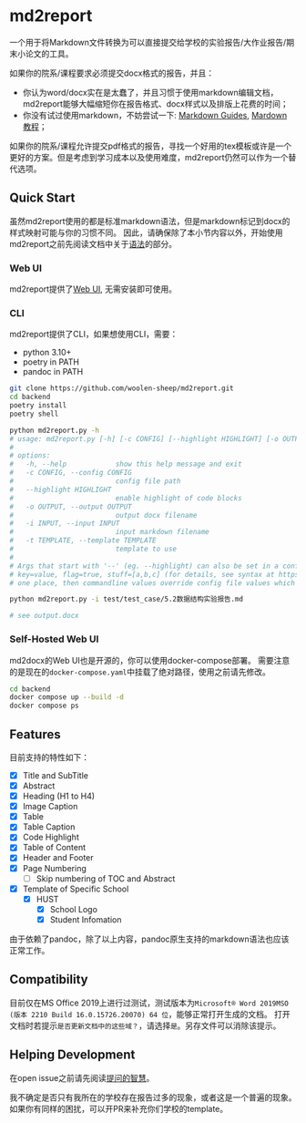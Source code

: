 # md2report

一个用于将Markdown文件转换为可以直接提交给学校的实验报告/大作业报告/期末小论文的工具。

如果你的院系/课程要求必须提交docx格式的报告，并且：
  - 你认为word/docx实在是太蠢了，并且习惯于使用markdown编辑文档，md2report能够大幅缩短你在报告格式、docx样式以及排版上花费的时间；
  - 你没有试过使用markdown，不妨尝试一下: [Markdown Guides](https://www.markdownguide.org/), [Mardown 教程](https://markdown.com.cn/)；

如果你的院系/课程允许提交pdf格式的报告，寻找一个好用的tex模板或许是一个更好的方案。但是考虑到学习成本以及使用难度，md2report仍然可以作为一个替代选项。

## Quick Start

虽然md2report使用的都是标准markdown语法，但是markdown标记到docx的样式映射可能与你的习惯不同。
因此，请确保除了本小节内容以外，开始使用md2report之前先阅读文档中关于[语法](/grammar)的部分。

### Web UI

md2report提供了[Web UI](/), 无需安装即可使用。

### CLI

md2report提供了CLI，如果想使用CLI，需要：

- python 3.10+
- poetry in PATH
- pandoc in PATH


```bash 
git clone https://github.com/woolen-sheep/md2report.git 
cd backend
poetry install
poetry shell

python md2report.py -h
# usage: md2report.py [-h] [-c CONFIG] [--highlight HIGHLIGHT] [-o OUTPUT] -i INPUT [-t TEMPLATE]
#
# options:
#   -h, --help            show this help message and exit
#   -c CONFIG, --config CONFIG
#                         config file path
#   --highlight HIGHLIGHT
#                         enable highlight of code blocks
#   -o OUTPUT, --output OUTPUT
#                         output docx filename
#   -i INPUT, --input INPUT
#                         input markdown filename
#   -t TEMPLATE, --template TEMPLATE
#                         template to use
#
# Args that start with '--' (eg. --highlight) can also be set in a config file (specified via -c). Config file syntax allows:
# key=value, flag=true, stuff=[a,b,c] (for details, see syntax at https://goo.gl/R74nmi). If an arg is specified in more than
# one place, then commandline values override config file values which override defaults.

python md2report.py -i test/test_case/5.2数据结构实验报告.md

# see output.docx

```

### Self-Hosted Web UI

md2docx的Web UI也是开源的，你可以使用docker-compose部署。
需要注意的是现在的`docker-compose.yaml`中挂载了绝对路径，使用之前请先修改。

```bash
cd backend
docker compose up --build -d
docker compose ps
```

## Features

目前支持的特性如下：

- [x] Title and SubTitle
- [x] Abstract
- [x] Heading (H1 to H4)
- [x] Image Caption
- [x] Table
- [x] Table Caption
- [x] Code Highlight
- [x] Table of Content
- [x] Header and Footer
- [x] Page Numbering
  - [ ] Skip numbering of TOC and Abstract
- [x] Template of Specific School
  - [x] HUST
    - [x] School Logo
    - [x] Student Infomation

由于依赖了pandoc，除了以上内容，pandoc原生支持的markdown语法也应该正常工作。

## Compatibility

目前仅在MS Office 2019上进行过测试，测试版本为`Microsoft® Word 2019MSO (版本 2210 Build 16.0.15726.20070) 64 位`，能够正常打开生成的文档。
打开文档时若提示`是否更新文档中的这些域？`，请选择`是`。另存文件可以消除该提示。

## Helping Development

在open issue之前请先阅读[提问的智慧](https://github.com/ryanhanwu/How-To-Ask-Questions-The-Smart-Way/blob/main/README-zh_CN.md)。

我不确定是否只有我所在的学校存在报告过多的现象，或者这是一个普遍的现象。如果你有同样的困扰，可以开PR来补充你们学校的template。
